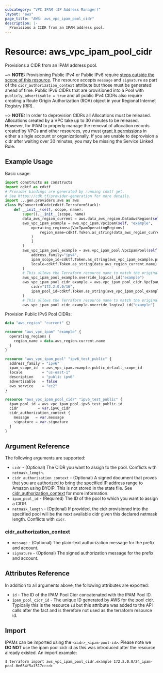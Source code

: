 ```yaml
---
subcategory: "VPC IPAM (IP Address Manager)"
layout: "aws"
page_title: "AWS: aws_vpc_ipam_pool_cidr"
description: |-
  Provisions a CIDR from an IPAM address pool.
---
```


# Resource: aws_vpc_ipam_pool_cidr

Provisions a CIDR from an IPAM address pool.

~> **NOTE:** Provisioning Public IPv4 or Public IPv6 require [steps outside the scope of this resource](https://docs.aws.amazon.com/AWSEC2/latest/UserGuide/ec2-byoip.html#prepare-for-byoip). The resource accepts `message` and `signature` as part of the `cidr_authorization_context` attribute but those must be generated ahead of time. Public IPv6 CIDRs that are provisioned into a Pool with `publicly_advertisable = true` and all public IPv4 CIDRs also require creating a Route Origin Authorization (ROA) object in your Regional Internet Registry (RIR).

~> **NOTE:** In order to deprovision CIDRs all Allocations must be released. Allocations created by a VPC take up to 30 minutes to be released. However, for IPAM to properly manage the removal of allocation records created by VPCs and other resources, you must [grant it permissions](https://docs.aws.amazon.com/vpc/latest/ipam/choose-single-user-or-orgs-ipam.html) in
either a single account or organizationally. If you are unable to deprovision a cidr after waiting over 30 minutes, you may be missing the Service Linked Role.

## Example Usage

Basic usage:

```python
import constructs as constructs
import cdktf as cdktf
# Provider bindings are generated by running cdktf get.
# See https://cdk.tf/provider-generation for more details.
import ...gen.providers.aws as aws
class MyConvertedCode(cdktf.TerraformStack):
    def __init__(self, scope, name):
        super().__init__(scope, name)
        data_aws_region_current = aws.data_aws_region.DataAwsRegion(self, "current")
        aws_vpc_ipam_example = aws.vpc_ipam.VpcIpam(self, "example",
            operating_regions=[VpcIpamOperatingRegions(
                region_name=cdktf.Token.as_string(data_aws_region_current.name)
            )
            ]
        )
        aws_vpc_ipam_pool_example = aws.vpc_ipam_pool.VpcIpamPool(self, "example_2",
            address_family="ipv4",
            ipam_scope_id=cdktf.Token.as_string(aws_vpc_ipam_example.private_default_scope_id),
            locale=cdktf.Token.as_string(data_aws_region_current.name)
        )
        # This allows the Terraform resource name to match the original name. You can remove the call if you don't need them to match.
        aws_vpc_ipam_pool_example.override_logical_id("example")
        aws_vpc_ipam_pool_cidr_example = aws.vpc_ipam_pool_cidr.VpcIpamPoolCidr(self, "example_3",
            cidr="172.2.0.0/16",
            ipam_pool_id=cdktf.Token.as_string(aws_vpc_ipam_pool_example.id)
        )
        # This allows the Terraform resource name to match the original name. You can remove the call if you don't need them to match.
        aws_vpc_ipam_pool_cidr_example.override_logical_id("example")
```

Provision Public IPv6 Pool CIDRs:

```terraform
data "aws_region" "current" {}

resource "aws_vpc_ipam" "example" {
  operating_regions {
    region_name = data.aws_region.current.name
  }
}

resource "aws_vpc_ipam_pool" "ipv6_test_public" {
  address_family = "ipv6"
  ipam_scope_id  = aws_vpc_ipam.example.public_default_scope_id
  locale         = "us-east-1"
  description    = "public ipv6"
  advertisable   = false
  aws_service    = "ec2"
}

resource "aws_vpc_ipam_pool_cidr" "ipv6_test_public" {
  ipam_pool_id = aws_vpc_ipam_pool.ipv6_test_public.id
  cidr         = var.ipv6_cidr
  cidr_authorization_context {
    message   = var.message
    signature = var.signature
  }
}
```

## Argument Reference

The following arguments are supported:

* `cidr` - (Optional) The CIDR you want to assign to the pool. Conflicts with `netmask_length`.
* `cidr_authorization_context` - (Optional) A signed document that proves that you are authorized to bring the specified IP address range to Amazon using BYOIP. This is not stored in the state file. See [cidr_authorization_context](#cidr_authorization_context) for more information.
* `ipam_pool_id` - (Required) The ID of the pool to which you want to assign a CIDR.
* `netmask_length` - (Optional) If provided, the cidr provisioned into the specified pool will be the next available cidr given this declared netmask length. Conflicts with `cidr`.

### cidr_authorization_context

* `message` - (Optional) The plain-text authorization message for the prefix and account.
* `signature` - (Optional) The signed authorization message for the prefix and account.

## Attributes Reference

In addition to all arguments above, the following attributes are exported:

* `id` - The ID of the IPAM Pool Cidr concatenated with the IPAM Pool ID.
* `ipam_pool_cidr_id` - The unique ID generated by AWS for the pool cidr. Typically this is the resource `id` but this attribute was added to the API calls after the fact and is therefore not used as the terraform resource id.

## Import

IPAMs can be imported using the `<cidr>_<ipam-pool-id>`. Please note we **DO NOT** use the ipam pool cidr id as this was introduced after the resource already existed. An import example:

```
$ terraform import aws_vpc_ipam_pool_cidr.example 172.2.0.0/24_ipam-pool-0e634f5a1517cccdc
```

<!-- cache-key: cdktf-0.17.0-pre.15 input-4613468c522e88fbeb85db4c960baf7dd3be53f97a8d31cd30b2fce8473d8a02 -->